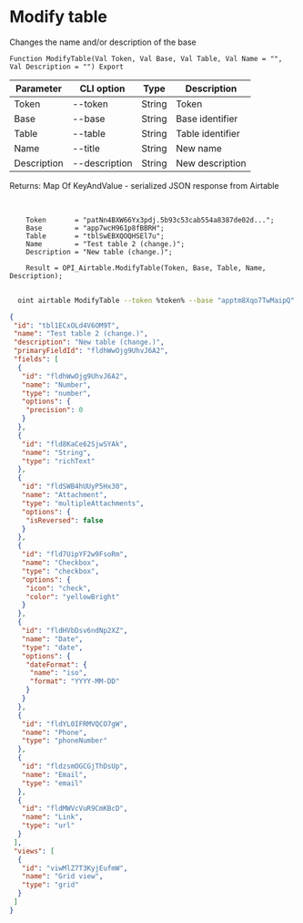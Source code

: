 ﻿---
sidebar_position: 2
---

# Modify table
 Changes the name and/or description of the base



`Function ModifyTable(Val Token, Val Base, Val Table, Val Name = "", Val Description = "") Export`

  | Parameter | CLI option | Type | Description |
  |-|-|-|-|
  | Token | --token | String | Token |
  | Base | --base | String | Base identifier |
  | Table | --table | String | Table identifier |
  | Name | --title | String | New name |
  | Description | --description | String | New description |

  
  Returns:  Map Of KeyAndValue - serialized JSON response from Airtable

<br/>




```bsl title="Code example"
    Token       = "patNn4BXW66Yx3pdj.5b93c53cab554a8387de02d...";
    Base        = "app7wcH961p8fBBRH";
    Table       = "tblSwEBXQOQHSEl7u";
    Name        = "Test table 2 (change.)";
    Description = "New table (change.)";

    Result = OPI_Airtable.ModifyTable(Token, Base, Table, Name, Description);
```



```sh title="CLI command example"
    
  oint airtable ModifyTable --token %token% --base "apptm8Xqo7TwMaipQ" --table "tbl9G4jVoTJpxYwSY" --title "Test table 2 (change.)" --description %description%

```

```json title="Result"
{
 "id": "tbl1ECxOLd4V6OM9T",
 "name": "Test table 2 (change.)",
 "description": "New table (change.)",
 "primaryFieldId": "fldhWwOjg9UhvJ6A2",
 "fields": [
  {
   "id": "fldhWwOjg9UhvJ6A2",
   "name": "Number",
   "type": "number",
   "options": {
    "precision": 0
   }
  },
  {
   "id": "fld8KaCe62SjwSYAk",
   "name": "String",
   "type": "richText"
  },
  {
   "id": "fldSWB4hUUyP5Hx30",
   "name": "Attachment",
   "type": "multipleAttachments",
   "options": {
    "isReversed": false
   }
  },
  {
   "id": "fld7UipYF2w9FsoRm",
   "name": "Checkbox",
   "type": "checkbox",
   "options": {
    "icon": "check",
    "color": "yellowBright"
   }
  },
  {
   "id": "fldHVbDsv6ndNp2XZ",
   "name": "Date",
   "type": "date",
   "options": {
    "dateFormat": {
     "name": "iso",
     "format": "YYYY-MM-DD"
    }
   }
  },
  {
   "id": "fldYL0IFRMVQCO7gW",
   "name": "Phone",
   "type": "phoneNumber"
  },
  {
   "id": "fldzsmOGCGjThDsUp",
   "name": "Email",
   "type": "email"
  },
  {
   "id": "fldMWVcVuR9CmKBcD",
   "name": "Link",
   "type": "url"
  }
 ],
 "views": [
  {
   "id": "viwMlZ7T3KyjEufmW",
   "name": "Grid view",
   "type": "grid"
  }
 ]
}
```
